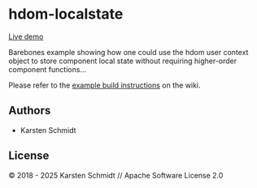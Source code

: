 # hdom-localstate

[Live demo](http://demo.thi.ng/umbrella/hdom-localstate/)

Barebones example showing how one could use the hdom user context object
to store component local state without requiring higher-order component
functions...

Please refer to the [example build instructions](https://github.com/thi-ng/umbrella/wiki/Example-build-instructions) on the wiki.

## Authors

- Karsten Schmidt

## License

&copy; 2018 - 2025 Karsten Schmidt // Apache Software License 2.0
